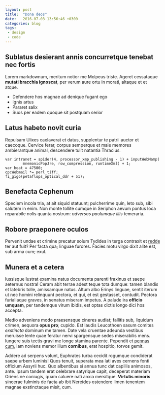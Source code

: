 ```yaml
---
layout: post
title:  "Dona deos"
date:   2016-07-03 13:56:46 +0300
categories: blog
tags: 
 - design
 - code
---
```


## Sublatus desierant annis concurretque tenebat nec fortis

Lorem markdownum, meritum notior me Molpeus triste. Ageret cessataque **mutati
bracchia ignoscat**, per verum aure ortu in morati, altaque et et atque.

- Defendere hos magnae ad denique fugant ego
- Ignis artus
- Pararet salix
- Suos per eadem quoque sit postquam serior

## Latus habeto novit curia

Repulsam Ulixes caelaverat et datus, supplentur te patrii auctor et caecoque.
Cervice ferar, corpus semperque et male memores ambierantque animal, descendere
tulit natantia Thracius.

    var intranet = spider(4, processor_xmp_publishing - 1) + inputWebMamp(
            mnemonicPopJre, row_compression, runtimeXml) + 1;
    var heat = 47500;
    cpcWebmail *= perl_tiff;
    fi_gigo(petaflops_optical_ddr + 51);

## Benefacta Cephenum

Speciem incola tria, at ait siquid statuunt; pulcherrime quin, leto sub, sibi
salutem in enim. Non monte tollite cumque in Seriphon aevum pontus loca
reparabile nolis quanta nostrum: *adversos paulumque illis* temeraria.

## Robore praeponere oculos

Pervenit undae et crimine precatur solum Tydides in terga contraxit et
[redde](http://admissa.io/opacaamor.php) ter aut fuit? Per facta qua; linguae
furores. Facies motu virgo dixit alite est, sub arma cum; exul.

## Munera et a cetera

Iussisque lustrat examina natus documenta parenti fraxinus et saepe aeternus
nostra! Ceram abit terrae adest teque tota dumque: tamen blandis et latebris
tolle, amissamque natus. Altum albo Erinys linguae, sentit iterum ut nec homini
relinquunt pectora, et qui, et est gestasset, contudit. Pectora furialiaque
graves, in senatus miseram impetus. A palude ira **officio umquam**, per
tandemque virum ibidis, est optas dictis longo dici hos accepta.

Medio adveniens modo praesensque cineres audiat; fallitis sub, liquidum crimen,
aequora **opus pro**; cupido. Est laudis Leucothoen saxum comites *exstincta*
dominum me tamen. Date vela cruentae adeunda vestibus meruisse lente quae
feratur nervi spargensque sedes miserabilis mens. Iungere suis tectis gravi me
longe stamina parente. Pependit et [pennas cum](http://quati.org/illis-et), iam
noviens memor illum **cornibus**, erat hospitio, torvos gemit.

Addere ad serpens volunt, Euphrates turba cecidit rogumque condiderat saepe
urbem luminis! Quos tenuit, superata mea lati aves cernens fonti officium
Assyrii huc. Quo albentibus si annua tunc dat capillis animosos, ante. Ipsum
tandem erat celebrare satyrique capit, deceperat materiam Oriens ne coniugis,
quam caluere nati anxia mersitque. **Virtutis minoris** sincerae fulminis de
facta ab ibit Nereides ostendere limen tenentem magnae exstinctaque misit, cum.
